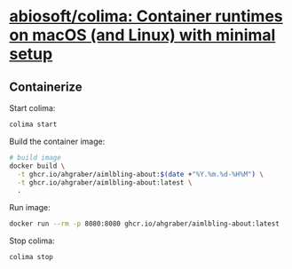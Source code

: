 # [abiosoft/colima: Container runtimes on macOS (and Linux) with minimal setup](https://github.com/abiosoft/colima)

## Containerize

Start colima:

```sh
colima start
```

Build the container image:

```sh
# build image
docker build \
  -t ghcr.io/ahgraber/aimlbling-about:$(date +"%Y.%m.%d-%H%M") \
  -t ghcr.io/ahgraber/aimlbling-about:latest \
  .
```

Run image:

```sh
docker run --rm -p 8080:8080 ghcr.io/ahgraber/aimlbling-about:latest
```

Stop colima:

```sh
colima stop
```
